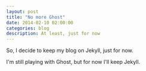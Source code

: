 ```yaml
---
layout: post
title: "No more Ghost"
date: 2014-02-10 02:00:00
categories: blog
description: At least, just for now
---
```


So, I decide to keep my blog on Jekyll, just for now.

I'm still playing with Ghost, but for now I'll keep Jekyll.